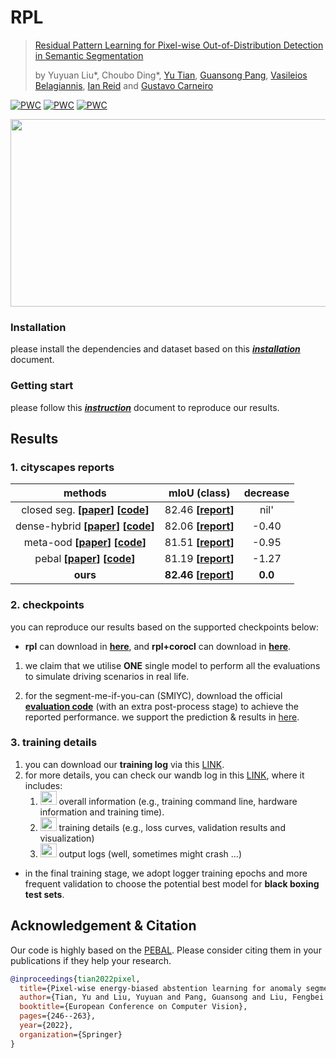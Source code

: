 # RPL
> [Residual Pattern Learning for Pixel-wise Out-of-Distribution Detection in Semantic Segmentation](https://arxiv.org/pdf/2211.14512.pdf)
>
> by Yuyuan Liu*, Choubo Ding*, [Yu Tian](https://yutianyt.com/), [Guansong Pang](https://sites.google.com/site/gspangsite),
> [Vasileios Belagiannis](https://campar.in.tum.de/Main/VasileiosBelagiannis), 
> [Ian Reid](https://cs.adelaide.edu.au/~ianr/) and [Gustavo Carneiro](https://cs.adelaide.edu.au/~carneiro/)
> 
[![PWC](https://img.shields.io/endpoint.svg?url=https://paperswithcode.com/badge/residual-pattern-learning-for-pixel-wise-out/anomaly-detection-on-fishyscapes-1)](https://paperswithcode.com/sota/anomaly-detection-on-fishyscapes-1?p=residual-pattern-learning-for-pixel-wise-out)
[![PWC](https://img.shields.io/endpoint.svg?url=https://paperswithcode.com/badge/residual-pattern-learning-for-pixel-wise-out/anomaly-detection-on-road-anomaly)](https://paperswithcode.com/sota/anomaly-detection-on-road-anomaly?p=residual-pattern-learning-for-pixel-wise-out)
[![PWC](https://img.shields.io/endpoint.svg?url=https://paperswithcode.com/badge/residual-pattern-learning-for-pixel-wise-out/anomaly-detection-on-fishyscapes-l-f)](https://paperswithcode.com/sota/anomaly-detection-on-fishyscapes-l-f?p=residual-pattern-learning-for-pixel-wise-out)

<img src="https://user-images.githubusercontent.com/102338056/204701783-2df882f6-2d39-4bb8-9e57-d1a5174bd894.png" width="700" height="300" />

### Installation
please install the dependencies and dataset based on this [***installation***](./docs/installation.md) document.

### Getting start
please follow this [***instruction***](./docs/before_start.md) document to reproduce our results.

## Results

### 1. cityscapes reports

| methods 	| mIoU (class) | decrease | 
|:--------:	|:-----:	|:-----:	|
|closed seg. **[[paper](https://arxiv.org/pdf/1812.01593.pdf)]** **[[code](https://github.com/NVIDIA/semantic-segmentation/tree/sdcnet)]**| 82.46 **[[report](https://www.cityscapes-dataset.com/anonymous-results/?id=59c2112456c9ccfa371b9d07c14ad1af459a49c0c1dcb1b0f86206696724c7f7)]**	| nil' 	| |
|dense-hybrid **[[paper](https://arxiv.org/pdf/2207.02606.pdf)]** **[[code](https://github.com/matejgrcic/DenseHybrid)]**| 82.06 **[[report](https://www.cityscapes-dataset.com/anonymous-results/?id=0d7223c203dc2437367c61314ee055b8e7b7eb7f9b1667e330eec3855956b063)]**	| -0.40 	| |
|meta-ood **[[paper](https://arxiv.org/pdf/2012.06575.pdf)]** **[[code](https://github.com/robin-chan/meta-ood)]**| 81.51 **[[report](https://www.cityscapes-dataset.com/anonymous-results/?id=d34a108dc2b75f03eaac6bd790c631dbd8448c93a3a18ad870dc2102669dca8c)]**	| -0.95 	| |
|pebal **[[paper](https://arxiv.org/pdf/2111.12264.pdf)]** **[[code](https://github.com/tianyu0207/PEBAL)]**| 81.19 **[[report](https://www.cityscapes-dataset.com/anonymous-results/?id=bdaa6c69751b6a1cfe0c08db66f4ba96967a161124873e0a8fb6afbaf01f3098)]**	| -1.27 	| |
|**ours** | **82.46 [[report](https://www.cityscapes-dataset.com/anonymous-results/?id=e51cc63dc225379f5a974d54cec04d6a4135481446d0180c3a950bb7d96d8c4c)]**	| **0.0** 	| |

### 2. checkpoints
you can reproduce our results based on the supported checkpoints below:
* **rpl** can download in **[here](https://drive.google.com/drive/folders/1XHyvdT2LJzbzVJyoNOUHVtReKGg6HkLq?usp=share_link)**, and **rpl+corocl** can download in **[here](https://drive.google.com/drive/folders/1rVaBRdOpS2JkAo-ZRO64jSZU0VbdZsDn?usp=share_link)**.
1) we claim that we utilise **ONE** single model to perform all the evaluations to simulate driving scenarios in real life.
  

2) for the segment-me-if-you-can (SMIYC), download the official **[evaluation code](https://github.com/adynathos/road-anomaly-benchmark)** (with an extra post-process stage) to achieve the reported performance. we support the prediction & results in [here](https://drive.google.com/drive/folders/1oE9CQCyvdE-Jt6akNE3wFpnk_q6ueONs?usp=share_link). 
### 3. training details

1) you can download our **training log** via this [LINK](https://drive.google.com/drive/folders/1Ba3IpT4CY5hxvGkvBfHLNIcD89Ml8Hmm?usp=share_link).
2) for more details, you can check our wandb log in this 
   [LINK](https://wandb.ai/yy/OoD_Segmentation/runs/3wh3o12o?workspace=user-pyedog1976),
   where it includes:
   1) <img src="https://user-images.githubusercontent.com/102338056/167979073-1c1b3144-8a72-4d8d-9084-31d7fdab3e9b.png" width="26" height="22"> overall information (e.g., training command line, hardware information and training time).
   2) <img src="https://user-images.githubusercontent.com/102338056/167978940-8c1f3d79-d062-4e7b-b56e-30b97d273ae8.png" width="26" height="22"> training details (e.g., loss curves, validation results and visualization)
   3) <img src="https://user-images.githubusercontent.com/102338056/167979238-4847430f-aa0b-483d-b735-8a10b43293a1.png" width="26" height="22"> output logs (well, sometimes might crash ...)
* in the final training stage, we adopt logger training epochs and more frequent validation to choose the potential best model for **black boxing test sets**.
## Acknowledgement & Citation 

Our code is highly based on the [PEBAL](https://github.com/tianyu0207/PEBAL). 
Please consider citing them in your publications if they help your research.
```bibtex
@inproceedings{tian2022pixel,
  title={Pixel-wise energy-biased abstention learning for anomaly segmentation on complex urban driving scenes},
  author={Tian, Yu and Liu, Yuyuan and Pang, Guansong and Liu, Fengbei and Chen, Yuanhong and Carneiro, Gustavo},
  booktitle={European Conference on Computer Vision},
  pages={246--263},
  year={2022},
  organization={Springer}
}
```

